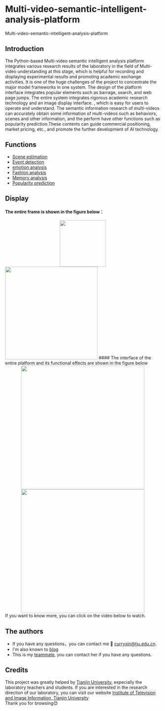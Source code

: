 # Multi-video-semantic-intelligent-analysis-platform
  Multi-video-semantic-intelligent-analysis-platform
## Introduction  

The Python-based Multi-video semantic intelligent analysis platform integrates various research results of the laboratory in the field of Multi-video understanding at this stage,  which is helpful for recording and displaying experimental results and promoting academic exchange activities. It is one of the huge challenges of the project to concentrate the major model frameworks in one system. The design of the platform interface integrates popular elements such as barrage, search, and web page jumps. The entire system integrates rigorous academic research technology and an image display interface. , which is easy for users to operate and understand. The semantic information research of multi-videos can accurately obtain some information of multi-videos such as behaviors, scenes and other information, and the perform have other functions such as popularity prediction.These contents can guide commercial positioning, market pricing, etc., and promote the further development of AI technology.
## Functions
- [Scene estimation]()
- [Event detection]()
- [emotion analysis]()
- [Fashion analysis]()
- [Memory analysis]()
- [Popularity prediction]() 
## Display
#### The entire frame is shown in the figure below：
<div align=center><img width="150" height="150" src="https://github.com/Curryxin3/Multi-video-semantic-intelligent-analysis-platform/blob/main/Display/3.png"/></div>
<img src="https://github.com/Curryxin3/Multi-video-semantic-intelligent-analysis-platform/blob/main/Display/3.png" width="300" height="300">
#### The interface of the entire platform and its functional effects are shown in the figure below
<center class="half">
    <img src="https://github.com/Curryxin3/Multi-video-semantic-intelligent-analysis-platform/blob/main/Display/1.png" width="400"/><img src="https://github.com/Curryxin3/Multi-video-semantic-intelligent-analysis-platform/blob/main/Display/2.png" width="400"/> </center>
If you want to know more, you can click on the video below to watch.

## The authors
- If you have any questions，you can contact me :email: curryxin@tju.edu.cn.  
- I'm also known to [blog](https://blog.csdn.net/Curry_xin)
- This is my [teammate](https://github.com/ZLJ2015106), you can contact her if you have any questions.
## Credits
This project was greatly helped by [Tianjin University](http://www.tju.edu.cn/), especially the laboratory teachers and students.  If you are interested in the research direction of our laboratory, you can visit our website [Institute of Television and Image Information, Tianjin University](https://www.iti-tju.org/#/research/research5)  
Thank you for browsing:blush:
